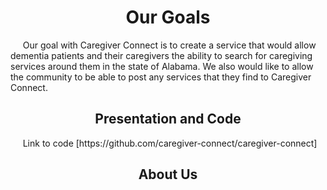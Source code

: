 
<h1 align="center">Our Goals</h1>
&nbsp;&nbsp;&nbsp;&nbsp; Our goal with Caregiver Connect is to create a service that would allow dementia patients and their caregivers the ability to search for caregiving services around them in the state of Alabama. We also would like to allow the community 
to be able to post any services that they find to Caregiver Connect.


<h2 align="center">Presentation and Code</h2>
&nbsp;&nbsp;&nbsp;&nbsp; Link to code  [https://github.com/caregiver-connect/caregiver-connect]


<h2 align="center">About Us</h2>
